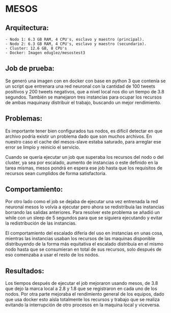 # MESOS

## Arquitectura:

	- Nodo 1: 6.3 GB RAM, 4 CPU's, esclavo y maestro (principal).
	- Nodo 2: 6.3 GB RAM, 4 CPU's, esclavo y maestro (secundario).
	- Cluster: 12.6 GB, 8 CPU's
	- Docker: Imagen eduglez/mesostest3
	
## Job de prueba:

Se generó una imagen con en docker con base en python 3 que contenía  se un script que entrenara una red neuronal con la cantidad de 100 tweets positivos y 200 tweets negativos, que a nivel local nos dio un tiempo de 3.8 segundos. También se manejaron tres instancias para ocupar los recursos de ambas maquinasy distribuir el trabajo, buscando un mejor rendimiento.

## Problemas:

Es importante tener bien configurados tus nodos, es difícil detectar en que archivo podría existir un problema dado que son muchos archivos. En nuestro caso el cache del mesos-slave estaba saturado, para arreglar ese error se limpio y reinicio el servicio.

Cuando se quería ejecutar un job que superaba los recursos del nodo o del cluster, ya sea por escalado, aumento de instancias o este definido en la tarea mismas, mesos pondrá en espera ese job hasta que los requisitos de recursos sean cumplidos de forma satisfactoria.

## Comportamiento:

Por otro lado como el job se dejaba de ejecutar una vez entrenada la red neuronal mesos lo volvía a ejecutar pero ahora se redistribuía las instancias borrando las salidas anteriores. Para resolver este problema se añadió un while con un sleep de 5 segundos para que se siguiera ejecutando y evitar la redistribución de las instancias.

El comportamiento del escalado difería del uso en instancias en unas cosa, mientras las instancias usaban los recursos de las maquinas disponible distribuyendo de la forma más equitativa el escalado distribuía en el mismo nodo hasta que se consumieran en total de sus recursos, solo después de eso comenzaba a usar el resto de los nodos.

## Resultados:

Los tiempos después de ejecutar el job mejoraron usando mesos, de 3.8 que dejo la marca local a 2.8 y 1.8 que se registraron en cada uno de los nodos. Por otra parte mejoraba el rendimiento general de los equipos, dado que usa docker esto aísla totalmente los recursos y trabajo que se realiza evitando la interrupción de otro procesos en la maquina local y viceversa. 

